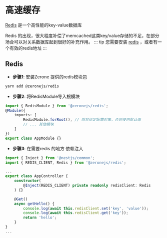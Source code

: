 # 高速缓存

[Redis](https://redis.io) 是一个高性能的key-value数据库

Redis 的出现，很大程度补偿了memcached这类key/value存储的不足，在部分场合可以对关系数据库起到很好的补充作用。
::: tip
您需要安装 [redis](https://redis.io/download) ，或者有一个有效的redis地址
:::

## Redis

- **步骤1**: 安装Zerone 提供的redis模块包
```bash
yarn add @zeronejs/redis
```

- **步骤2**: 将RedisModule导入根模块
```ts
import { RedisModule } from '@zeronejs/redis';
@Module({
    imports: [
        RedisModule.forRoot(), // 除非给定配置对象，否则使用默认值
        // ... 其他模块
    ]
})
export class AppModule {}
```

- **步骤3**: 在需要redis 的地方 依赖注入
```ts
import { Inject } from '@nestjs/common';
import { REDIS_CLIENT, Redis } from '@zeronejs/redis';

...
export class AppController {
    constructor(
        @Inject(REDIS_CLIENT) private readonly redisClient: Redis
    ) {}

    @Get()
    async getHello() {
        console.log(await this.redisClient.set('key', 'value'));
        console.log(await this.redisClient.get('key'));
        return 'hello';
    }
}
...
```